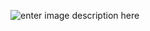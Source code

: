 ![enter image description here](https://ik.imagekit.io/abirhasan/v8uge_cloth_store/Banner/V8UGE_NEW_VERSION_YhSY4CY--.png?ik-sdk-version=javascript-1.4.3&updatedAt=1667746312342)
